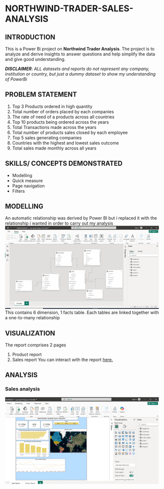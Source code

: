 # NORTHWIND-TRADER-SALES-ANALYSIS

## INTRODUCTION
This is a Power Bi project on **Northwind Trader Analysis**. The project is to analyze and derive insights to answer  questions and help simplify the data and give good understanding.

**_DISCLAIMER_**: _ALL datasets and reports do not represent any company, institution or country, but just a dummy dataset to show my understanding of PowerBi_

## PROBLEM STATEMENT
1. Top 3 Products ordered in high quantity
2. Total number of orders placed by each companies
3. The rate of need of a products across all countries
4. Top 10 products being ordered across the years
5. Total Transactions made across the years
6. Total number of products sales closed by each employee
7. Top 5 sales generating companies
8. Countries with the highest and lowest sales outcome
9. Total sales made monthly across all years 

## SKILLS/ CONCEPTS DEMONSTRATED 
- Modelling
- Quick measure
- Page navigation
- Filters

## MODELLING
An automatic relationship was derived by Power BI but i replaced it with the relationship i wanted in order to carry out my analysis
![Model View](https://github.com/Dhevyoung/NORTHWIND-TRADER-SALES-ANALYSIS/blob/main/Model%20View.png)
This contains 6 dimension, 1 facts table. Each tables are linked together with a one-to-many relationship 

## VISUALIZATION
The report comprises 2 pages
1. Product report
2. Sales report
You can interact with the report [here.](https://app.powerbi.com/groups/me/reports/c93b41bf-2d04-4d0e-95cc-d0d4a0e8b2fe/b4090cb21d65b5ba078a?experience=power-bi)

## ANALYSIS
### Sales analysis
![Sales](https://github.com/Dhevyoung/NORTHWIND-TRADER-SALES-ANALYSIS/blob/main/Sales%20Report.png)


  
